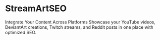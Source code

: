 # StreamArtSEO
Integrate Your Content Across Platforms Showcase your YouTube videos, DeviantArt creations, Twitch streams, and Reddit posts in one place with optimized SEO.
